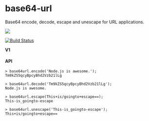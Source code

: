 # base64-url

Base64 encode, decode, escape and unescape for URL applications.

<a href="https://nodei.co/npm/base64-url/"><img src="https://nodei.co/npm/base64-url.png?downloads=true"></a>

[![Build Status](https://travis-ci.org/joaquimserafim/base64-url.png?branch=master)](https://travis-ci.org/joaquimserafim/base64-url)



**V1**


#### API
    
  	> base64url.encode('Node.js is awesome.');
  	Tm9kZS5qcyBpcyBhd2Vzb21lLg

  	> base64url.decode('Tm9kZS5qcyBpcyBhd2Vzb21lLg');
  	Node.js is awesome.
  
 	> base64url.escape(This+is/goingto+escape==);
  	This-is_goingto-escape
  	
    > base64url.unescape('This-is_goingto-escape');
    This+is/goingto+escape==
  	